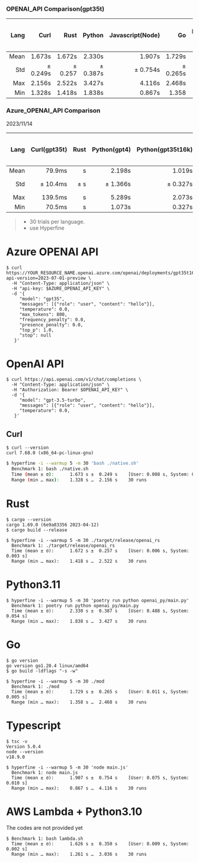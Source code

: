 ### OPENAI_API Comparison(gpt35t)


|Lang|Curl|Rust|Python|Javascript(Node)|Go|AWS Lambda + Python|
|--:|--:|--:|--:|--:|--:|--:|
|Mean|1.673s|1.672s|2.330s|1.907s|1.729s|1.626|
|Std|± 0.249s|± 0.257|± 0.387s|± 0.754s|± 0.265s|± 0.350s|
|Max|2.156s|2.522s|3.427s|4.116s|2.468s|3.036s|
|Min|1.328s|1.418s|1.838s|0.867s|1.358|1.261s|


### Azure_OPENAI_API Comparison

2023/11/14

|Lang|Curl(gpt35t)|Rust|Python(gpt4)|Python(gpt35t16k)|Javascript(Node)|Go|AWS Lambda + Python|
|--:|--:|--:|--:|--:|--:|--:|--:|
|Mean|79.9ms|s|2.198s|1.019s|s|s|s|
|Std|± 10.4ms|± s|± 1.366s|± 0.327s|± s|± s|± s|
|Max|139.5ms|s|5.289s|2.073s|s|s|s|
|Min|70.5ms|s|1.073s|0.327s|s|s|s|



> * 30 trials per language.
> * use Hyperfine

# Azure OPENAI API

```shell
$ curl https://YOUR_RESOURCE_NAME.openai.azure.com/openai/deployments/gpt35t16k/chat/completions?api-version=2023-07-01-preview \
  -H "Content-Type: application/json" \
  -H "api-key: $AZURE_OPENAI_API_KEY" \
  -d '{
     "model": "gpt35",
     "messages": [{"role": "user", "content": "hello"}],
     "temperature": 0.0,
     "max_tokens": 800,
     "frequency_penalty": 0.0,
     "presence_penalty": 0.0,
     "top_p": 1.0,
     "stop": null
   }'
```


# OpenAI API

```shell
$ curl https://api.openai.com/v1/chat/completions \ 
  -H "Content-Type: application/json" \
  -H "Authorization: Bearer $OPENAI_API_KEY" \
  -d '{
     "model": "gpt-3.5-turbo",
     "messages": [{"role": "user", "content": "hello"}],
     "temperature": 0.0,
   }'
```


## Curl
```shell
$ curl --version                            
curl 7.68.0 (x86_64-pc-linux-gnu)
```

```bash
$ hyperfine -i --warmup 5 -m 30 'bash ./native.sh'
  Benchmark 1: bash ./native.sh
  Time (mean ± σ):      1.673 s ±  0.249 s    [User: 0.008 s, System: 0.004 s]
  Range (min … max):    1.328 s …  2.156 s    30 runs  
```

# Rust
```shell
$ cargo --version
cargo 1.69.0 (6e9a83356 2023-04-12)
$ cargo build --release
```

```shell
$ hyperfine -i --warmup 5 -m 30 ./target/release/openai_rs 
  Benchmark 1: ./target/release/openai_rs
  Time (mean ± σ):      1.672 s ±  0.257 s    [User: 0.006 s, System: 0.003 s]
  Range (min … max):    1.418 s …  2.522 s    30 runs
```

# Python3.11

```shell
$ hyperfine -i --warmup 5 -m 30 'poetry run python openai_py/main.py'
  Benchmark 1: poetry run python openai_py/main.py
  Time (mean ± σ):      2.330 s ±  0.387 s    [User: 0.488 s, System: 0.054 s]
  Range (min … max):    1.838 s …  3.427 s    30 runs  
```

# Go

```shell
$ go version
go version go1.20.4 linux/amd64
$ go build -ldflags "-s -w"
```

```shell
$ hyperfine -i --warmup 5 -m 30 ./mod           
  Benchmark 1: ./mod
  Time (mean ± σ):      1.729 s ±  0.265 s    [User: 0.011 s, System: 0.005 s]
  Range (min … max):    1.358 s …  2.468 s    30 runs
```

# Typescript

```shell
$ tsc -v
Version 5.0.4
node --version
v18.9.0
```

```shell
$ hyperfine -i --warmup 5 -m 30 'node main.js'
  Benchmark 1: node main.js
  Time (mean ± σ):      1.907 s ±  0.754 s    [User: 0.075 s, System: 0.010 s]
  Range (min … max):    0.867 s …  4.116 s    30 runs
```

# AWS Lambda + Python3.10

The codes are not provided yet
```shell
$ Benchmark 1: bash lambda.sh
  Time (mean ± σ):      1.626 s ±  0.350 s    [User: 0.009 s, System: 0.002 s]
  Range (min … max):    1.261 s …  3.036 s    30 runs
```

